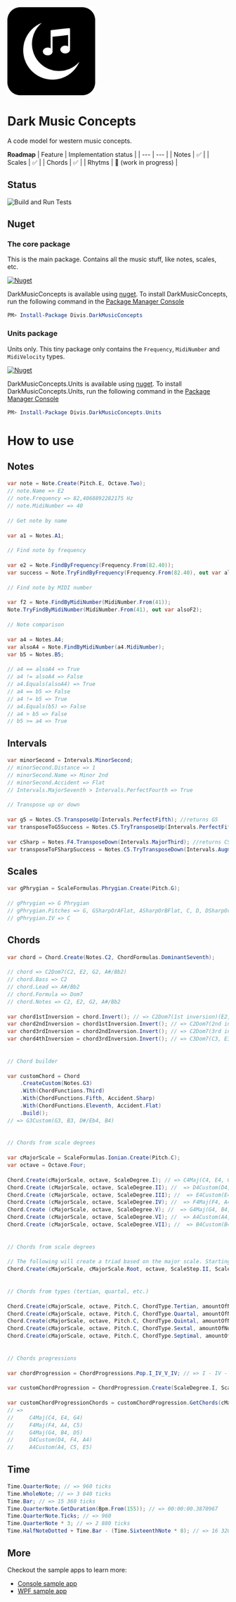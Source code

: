 ﻿<img src="https://github.com/michaldivis/dark-music-concepts/blob/master/assets/icon.png?raw=true" width="200">

# Dark Music Concepts

A code model for western music concepts.

**Roadmap**
| Feature | Implementation status |
| --- | --- |
| Notes | ✅ |
| Scales | ✅ |
| Chords | ✅ |
| Rhytms | 🚧 (work in progress) |

## Status

![Build and Run Tests](https://github.com/michaldivis/dark-music-concepts/actions/workflows/build_and_test.yml/badge.svg)

## Nuget

### The core package

This is the main package. Contains all the music stuff, like notes, scales, etc.

[![Nuget](https://img.shields.io/nuget/v/Divis.DarkMusicConcepts?label=DarkMusicConcepts)](https://www.nuget.org/packages/Divis.DarkMusicConcepts/)

DarkMusicConcepts is available using [nuget](https://www.nuget.org/packages/Divis.DarkMusicConcepts/). To install DarkMusicConcepts, run the following command in the [Package Manager Console](http://docs.nuget.org/docs/start-here/using-the-package-manager-console)

```Powershell
PM> Install-Package Divis.DarkMusicConcepts
```

### Units package

Units only. This tiny package only contains the `Frequency`, `MidiNumber` and `MidiVelocity` types.

[![Nuget](https://img.shields.io/nuget/v/Divis.DarkMusicConcepts.Units?label=DarkMusicConcepts.Units)](https://www.nuget.org/packages/Divis.DarkMusicConcepts.Units/)

DarkMusicConcepts.Units is available using [nuget](https://www.nuget.org/packages/Divis.DarkMusicConcepts.Units/). To install DarkMusicConcepts.Units, run the following command in the [Package Manager Console](http://docs.nuget.org/docs/start-here/using-the-package-manager-console)

```Powershell
PM> Install-Package Divis.DarkMusicConcepts.Units
```

# How to use

## Notes

```csharp
var note = Note.Create(Pitch.E, Octave.Two);
// note.Name => E2
// note.Frequency => 82,4068892282175 Hz
// note.MidiNumber => 40

// Get note by name

var a1 = Notes.A1;

// Find note by frequency

var e2 = Note.FindByFrequency(Frequency.From(82.40));
var success = Note.TryFindByFrequency(Frequency.From(82.40), out var alsoE2);

// Find note by MIDI number

var f2 = Note.FindByMidiNumber(MidiNumber.From(41));
Note.TryFindByMidiNumber(MidiNumber.From(41), out var alsoF2);

// Note comparison

var a4 = Notes.A4;
var alsoA4 = Note.FindByMidiNumber(a4.MidiNumber);
var b5 = Notes.B5;

// a4 == alsoA4 => True
// a4 != alsoA4 => False
// a4.Equals(alsoA4) => True
// a4 == b5 => False
// a4 != b5 => True
// a4.Equals(b5) => False
// a4 > b5 => False
// b5 >= a4 => True
```

## Intervals

```csharp
var minorSecond = Intervals.MinorSecond;
// minorSecond.Distance => 1
// minorSecond.Name => Minor 2nd
// minorSecond.Accident => Flat
// Intervals.MajorSeventh > Intervals.PerfectFourth => True

// Transpose up or down

var g5 = Notes.C5.TransposeUp(Intervals.PerfectFifth); //returns G5
var transposeToG5Success = Notes.C5.TryTransposeUp(Intervals.PerfectFifth, out var alsoG5); //returns G5

var cSharp = Notes.F4.TransposeDown(Intervals.MajorThird); //returns CSharpOrDFlat4
var transposeToFSharpSuccess = Notes.C5.TryTransposeDown(Intervals.AugmentedFourth, out var fSharp); //returns FSharpOrGFlat4
```

## Scales

```csharp
var gPhrygian = ScaleFormulas.Phrygian.Create(Pitch.G);

// gPhrygian => G Phrygian
// gPhrygian.Pitches => G, GSharpOrAFlat, ASharpOrBFlat, C, D, DSharpOrEFlat, F
// gPhrygian.IV => C
```

## Chords

```csharp
var chord = Chord.Create(Notes.C2, ChordFormulas.DominantSeventh);

// chord => C2Dom7(C2, E2, G2, A#/Bb2)
// chord.Bass => C2
// chord.Lead => A#/Bb2
// chord.Formula => Dom7
// chord.Notes => C2, E2, G2, A#/Bb2

var chord1stInversion = chord.Invert(); // => C2Dom7(1st inversion)(E2, G2, A#/Bb2, C3)
var chord2ndInversion = chord1stInversion.Invert(); // => C2Dom7(2nd inversion)(G2, A#/Bb2, C3, E3)
var chord3rdInversion = chord2ndInversion.Invert(); // => C2Dom7(3rd inversion)(A#/Bb2, C3, E3, G3)
var chord4thInversion = chord3rdInversion.Invert(); // => C3Dom7(C3, E3, G3, A#/Bb3)


// Chord builder

var customChord = Chord
    .CreateCustom(Notes.G3)
    .With(ChordFunctions.Third)
    .With(ChordFunctions.Fifth, Accident.Sharp)
    .With(ChordFunctions.Eleventh, Accident.Flat)
    .Build();
// => G3Custom(G3, B3, D#/Eb4, B4)


// Chords from scale degrees

var cMajorScale = ScaleFormulas.Ionian.Create(Pitch.C);
var octave = Octave.Four;

Chord.Create(cMajorScale, octave, ScaleDegree.I); // => C4Maj(C4, E4, G4)
Chord.Create (cMajorScale, octave, ScaleDegree.II); //  => D4Custom(D4, F4, A4)
Chord.Create (cMajorScale, octave, ScaleDegree.III); //  => E4Custom(E4, G4, B4)
Chord.Create (cMajorScale, octave, ScaleDegree.IV); //  => F4Maj(F4, A4, C5)
Chord.Create (cMajorScale, octave, ScaleDegree.V); //  => G4Maj(G4, B4, D5)
Chord.Create (cMajorScale, octave, ScaleDegree.VI); //  => A4Custom(A4, C5, E5)
Chord.Create (cMajorScale, octave, ScaleDegree.VII); //  => B4Custom(B4, D5, F5)


// Chords from scale degrees

// The following will create a triad based on the major scale. Starting with the root pitch, then skipping one pitch and taking the next.
Chord.Create(cMajorScale, cMajorScale.Root, octave, ScaleStep.II, ScaleStep.II); //  => C4Maj(C4, E4, G4)


// Chords from types (tertian, quartal, etc.)

Chord.Create(cMajorScale, octave, Pitch.C, ChordType.Tertian, amountOfNotes: 4); //  => C4Maj7(C4, E4, G4, B4)
Chord.Create(cMajorScale, octave, Pitch.C, ChordType.Quartal, amountOfNotes: 4); //  => C4Custom(C4, F4, B4, E5)
Chord.Create(cMajorScale, octave, Pitch.C, ChordType.Quintal, amountOfNotes: 4); //  => C4Custom(C4, G4, D5, A5)
Chord.Create(cMajorScale, octave, Pitch.C, ChordType.Sextal, amountOfNotes: 4); //  => C4Custom(C4, A4, F5, D6)
Chord.Create(cMajorScale, octave, Pitch.C, ChordType.Septimal, amountOfNotes: 4); //  => C4Custom(C4, B4, A5, G6)


// Chords progressions

var chordProgression = ChordProgressions.Pop.I_IV_V_IV; // => I - IV - V - IV

var customChordProgression = ChordProgression.Create(ScaleDegree.I, ScaleDegree.IV, ScaleDegree.V, ScaleDegree.II, ScaleDegree.VI); // => I - IV - V - II - VI

var customChordProgressionChords = customChordProgression.GetChords(cMajorScale, octave);
// =>
//     C4Maj(C4, E4, G4)
//     F4Maj(F4, A4, C5)
//     G4Maj(G4, B4, D5)
//     D4Custom(D4, F4, A4)
//     A4Custom(A4, C5, E5)
```

## Time

```csharp
Time.QuarterNote; // => 960 ticks
Time.WholeNote; // => 3 840 ticks
Time.Bar; // => 15 360 ticks
Time.QuarterNote.GetDuration(Bpm.From(155)); // => 00:00:00.3870967
Time.QuarterNote.Ticks; // => 960
Time.QuarterNote * 3; // => 2 880 ticks
Time.HalfNoteDotted + Time.Bar - (Time.SixteenthNote * 8); // => 16 320 ticks
```

## More

Checkout the sample apps to learn more:
- [Console sample app](/sample/SampleConsoleApp/)
- [WPF sample app](/sample/TheoryPlayground/)